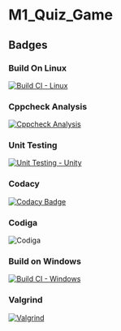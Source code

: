 # M1_Quiz_Game
## Badges
### Build On Linux
[![Build CI - Linux](https://github.com/MohanBabuS/M1_Quiz_Game/actions/workflows/c-cpp.yml/badge.svg)](https://github.com/MohanBabuS/M1_Quiz_Game/actions/workflows/c-cpp.yml)

### Cppcheck Analysis
[![Cppcheck Analysis](https://github.com/MohanBabuS/M1_Quiz_Game/actions/workflows/cppcheck_analysis.yml/badge.svg)](https://github.com/MohanBabuS/M1_Quiz_Game/actions/workflows/cppcheck_analysis.yml)
### Unit Testing
[![Unit Testing - Unity](https://github.com/MohanBabuS/M1_Quiz_Game/actions/workflows/unit_testing.yml/badge.svg)](https://github.com/MohanBabuS/M1_Quiz_Game/actions/workflows/unit_testing.yml)
### Codacy
[![Codacy Badge](https://app.codacy.com/project/badge/Grade/e907a995dbd8434f9d7a129d9be4c1be)](https://www.codacy.com/gh/MohanBabuS/M1_Quiz_Game/dashboard?utm_source=github.com&amp;utm_medium=referral&amp;utm_content=MohanBabuS/M1_Quiz_Game&amp;utm_campaign=Badge_Grade)
### Codiga
![Codiga](https://api.codiga.io/project/32364/score/svg)
### Build on Windows
[![Build CI -  Windows](https://github.com/MohanBabuS/M1_Quiz_Game/actions/workflows/build_windows.yml/badge.svg)](https://github.com/MohanBabuS/M1_Quiz_Game/actions/workflows/build_windows.yml)
### Valgrind
[![Valgrind](https://github.com/MohanBabuS/M1_Quiz_Game/actions/workflows/valgrind.yml/badge.svg)](https://github.com/MohanBabuS/M1_Quiz_Game/actions/workflows/valgrind.yml)
